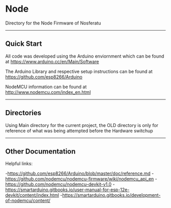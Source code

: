 # Node

Directory for the Node Firmware of Nosferatu

----

## Quick Start
All code was developed using the Arduino enviornment which can be found at https://www.arduino.cc/en/Main/Software

The Arduino Library and respective setup instructions can be found at https://github.com/esp8266/Arduino

NodeMCU information can be found at http://www.nodemcu.com/index_en.html

----

## Directories
Using Main directory for the current project, the OLD directory is only for reference of what was being attempted before the Hardware switchup

----

## Other Documentation
Helpful links:

 -https://github.com/esp8266/Arduino/blob/master/doc/reference.md
 -https://github.com/nodemcu/nodemcu-firmware/wiki/nodemcu_api_en
 -https://github.com/nodemcu/nodemcu-devkit-v1.0
 -https://smartarduino.gitbooks.io/user-manual-for-esp-12e-devkit/content/index.html
 -https://smartarduino.gitbooks.io/development-of-nodemcu/content/